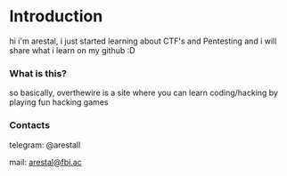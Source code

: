 # Introduction

hi i'm arestal, i just started learning about CTF's and Pentesting and i will share what i learn on my github :D

### What is this?

so basically, overthewire is a site where you can learn coding/hacking by playing fun hacking games

### Contacts

telegram: @arestall

mail: arestal@fbi.ac
